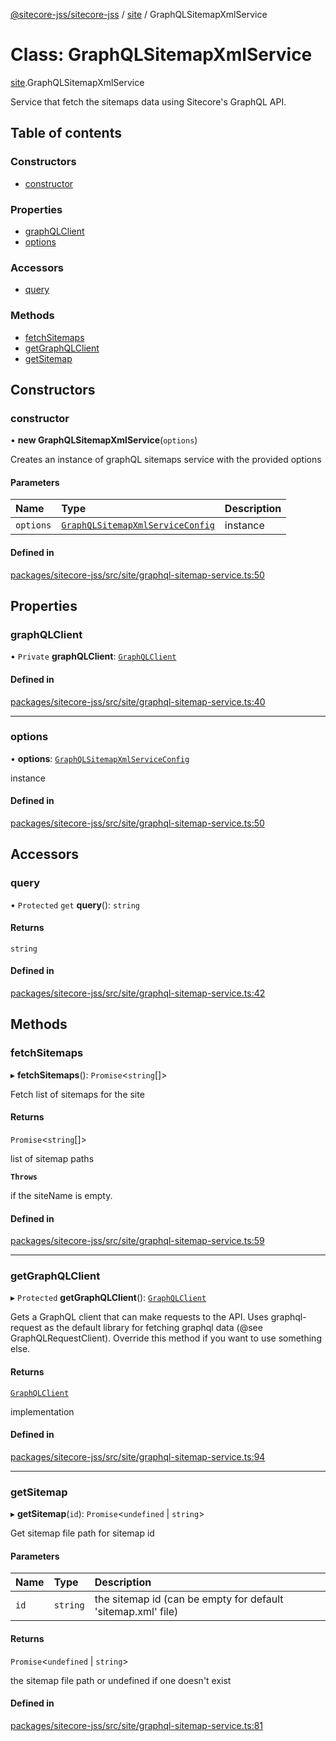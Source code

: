 [@sitecore-jss/sitecore-jss](../README.md) / [site](../modules/site.md) / GraphQLSitemapXmlService

# Class: GraphQLSitemapXmlService

[site](../modules/site.md).GraphQLSitemapXmlService

Service that fetch the sitemaps data using Sitecore's GraphQL API.

## Table of contents

### Constructors

- [constructor](site.GraphQLSitemapXmlService.md#constructor)

### Properties

- [graphQLClient](site.GraphQLSitemapXmlService.md#graphqlclient)
- [options](site.GraphQLSitemapXmlService.md#options)

### Accessors

- [query](site.GraphQLSitemapXmlService.md#query)

### Methods

- [fetchSitemaps](site.GraphQLSitemapXmlService.md#fetchsitemaps)
- [getGraphQLClient](site.GraphQLSitemapXmlService.md#getgraphqlclient)
- [getSitemap](site.GraphQLSitemapXmlService.md#getsitemap)

## Constructors

### constructor

• **new GraphQLSitemapXmlService**(`options`)

Creates an instance of graphQL sitemaps service with the provided options

#### Parameters

| Name | Type | Description |
| :------ | :------ | :------ |
| `options` | [`GraphQLSitemapXmlServiceConfig`](../modules/site.md#graphqlsitemapxmlserviceconfig) | instance |

#### Defined in

[packages/sitecore-jss/src/site/graphql-sitemap-service.ts:50](https://github.com/Sitecore/jss/blob/ef15fcaf3/packages/sitecore-jss/src/site/graphql-sitemap-service.ts#L50)

## Properties

### graphQLClient

• `Private` **graphQLClient**: [`GraphQLClient`](../interfaces/index.GraphQLClient.md)

#### Defined in

[packages/sitecore-jss/src/site/graphql-sitemap-service.ts:40](https://github.com/Sitecore/jss/blob/ef15fcaf3/packages/sitecore-jss/src/site/graphql-sitemap-service.ts#L40)

___

### options

• **options**: [`GraphQLSitemapXmlServiceConfig`](../modules/site.md#graphqlsitemapxmlserviceconfig)

instance

#### Defined in

[packages/sitecore-jss/src/site/graphql-sitemap-service.ts:50](https://github.com/Sitecore/jss/blob/ef15fcaf3/packages/sitecore-jss/src/site/graphql-sitemap-service.ts#L50)

## Accessors

### query

• `Protected` `get` **query**(): `string`

#### Returns

`string`

#### Defined in

[packages/sitecore-jss/src/site/graphql-sitemap-service.ts:42](https://github.com/Sitecore/jss/blob/ef15fcaf3/packages/sitecore-jss/src/site/graphql-sitemap-service.ts#L42)

## Methods

### fetchSitemaps

▸ **fetchSitemaps**(): `Promise`\<`string`[]\>

Fetch list of sitemaps for the site

#### Returns

`Promise`\<`string`[]\>

list of sitemap paths

**`Throws`**

if the siteName is empty.

#### Defined in

[packages/sitecore-jss/src/site/graphql-sitemap-service.ts:59](https://github.com/Sitecore/jss/blob/ef15fcaf3/packages/sitecore-jss/src/site/graphql-sitemap-service.ts#L59)

___

### getGraphQLClient

▸ `Protected` **getGraphQLClient**(): [`GraphQLClient`](../interfaces/index.GraphQLClient.md)

Gets a GraphQL client that can make requests to the API. Uses graphql-request as the default
library for fetching graphql data (@see GraphQLRequestClient). Override this method if you
want to use something else.

#### Returns

[`GraphQLClient`](../interfaces/index.GraphQLClient.md)

implementation

#### Defined in

[packages/sitecore-jss/src/site/graphql-sitemap-service.ts:94](https://github.com/Sitecore/jss/blob/ef15fcaf3/packages/sitecore-jss/src/site/graphql-sitemap-service.ts#L94)

___

### getSitemap

▸ **getSitemap**(`id`): `Promise`\<`undefined` \| `string`\>

Get sitemap file path for sitemap id

#### Parameters

| Name | Type | Description |
| :------ | :------ | :------ |
| `id` | `string` | the sitemap id (can be empty for default 'sitemap.xml' file) |

#### Returns

`Promise`\<`undefined` \| `string`\>

the sitemap file path or undefined if one doesn't exist

#### Defined in

[packages/sitecore-jss/src/site/graphql-sitemap-service.ts:81](https://github.com/Sitecore/jss/blob/ef15fcaf3/packages/sitecore-jss/src/site/graphql-sitemap-service.ts#L81)
